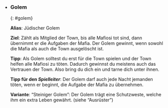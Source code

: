   - ### **Golem**
      {: #golem}

      **Alias**: Jüdischer Golem

      **Ziel**: Zählt als Mitglied der Town, bis alle Mafiosi tot sind, dann übernimmt er die Aufgaben der Mafia. Der Golem gewinnt, wenn sowohl die Mafia als auch die Town ausgelöscht ist.

      **Tipp**: Als Golem solltest du erst für die Town spielen und der Town helfen alle Mafiosi zu töten. Dadurch gewinnst du meistens auch das Vertrauen der Town. Also bring du dich ein und tarne dich unter ihnen.

      **Tipp für den *Spielleiter***: Der Golem darf auch jede Nacht jemanden töten, wenn er beginnt, die Aufgabe der Mafia zu übernehmen.

      **Variante**: “Steiniger Golem”: Der Golem trägt eine Schutzweste, welche ihm ein extra Leben gewährt. (siehe “Ausrüster”)
